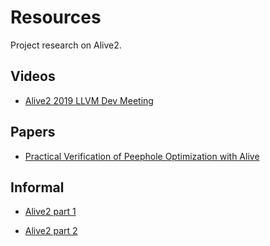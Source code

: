 Resources
=========

Project research on Alive2.

Videos
------

* [Alive2 2019 LLVM Dev Meeting](https://www.youtube.com/watch?v=paJhdBp_iA4)


Papers
------

* [Practical Verification of Peephole Optimization with Alive](https://dl.acm.org/doi/pdf/10.1145/3166064)


Informal
--------

* [Alive2 part 1](https://blog.regehr.org/archives/1722)

* [Alive2 part 2](https://blog.regehr.org/archives/1737)

